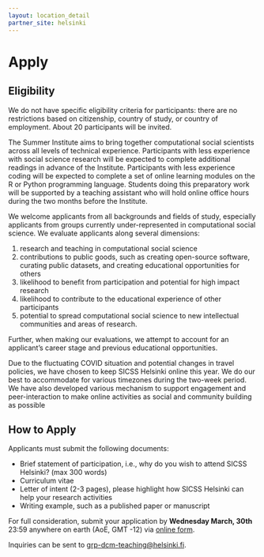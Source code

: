 ```yaml
---
layout: location_detail
partner_site: helsinki
---
```


# Apply

## Eligibility

We do not have specific eligibility criteria for participants: there are no restrictions based on citizenship, country of study, or country of employment.
About 20 participants will be invited.

The Summer Institute aims to bring together computational social scientists across all levels of technical experience.
Participants with less experience with social science research will be expected to complete additional readings in advance of the Institute.
Participants with less experience coding will be expected to complete a set of online learning modules on the R or Python programming language.
Students doing this preparatory work will be supported by a teaching assistant who will hold online office hours during the two months before the Institute.

We welcome applicants from all backgrounds and fields of study, especially applicants from groups currently under-represented in computational social science. We evaluate applicants along several dimensions:

 1. research and teaching in computational social science
 1. contributions to public goods, such as creating open-source software, curating public datasets, and creating educational opportunities for others
 1. likelihood to benefit from participation and potential for high impact research
 1. likelihood to contribute to the educational experience of other participants
 1. potential to spread computational social science to new intellectual communities and areas of research.

Further, when making our evaluations, we attempt to account for an applicant’s career stage and previous educational opportunities.

Due to the fluctuating COVID situation and potential changes in travel policies, we have chosen to keep SICSS Helsinki online this year.
We do our best to accommodate for various timezones during the two-week period.
We have also developed various mechanism to support engagement and peer-interaction to make online activities as social and community building as possible

## How to Apply

Applicants must submit the following documents:

 * Brief statement of participation, i.e., why do you wish to attend SICSS Helsinki? (max 300 words)
 * Curriculum vitae
 * Letter of intent (2-3 pages), please highlight how SICSS Helsinki can help your research activities
 * Writing example, such as a published paper or manuscript

For full consideration, submit your application by **Wednesday March, 30th** 23:59 anywhere on earth (AoE, GMT -12) via [online form](https://docs.google.com/forms/d/e/1FAIpQLSeZFNExFLNE-DoynCQHRsXQdAq76JqBi8Ci9ExeeayOSVzbdg/viewform?usp=sf_link).

Inquiries can be sent to grp-dcm-teaching@helsinki.fi.
